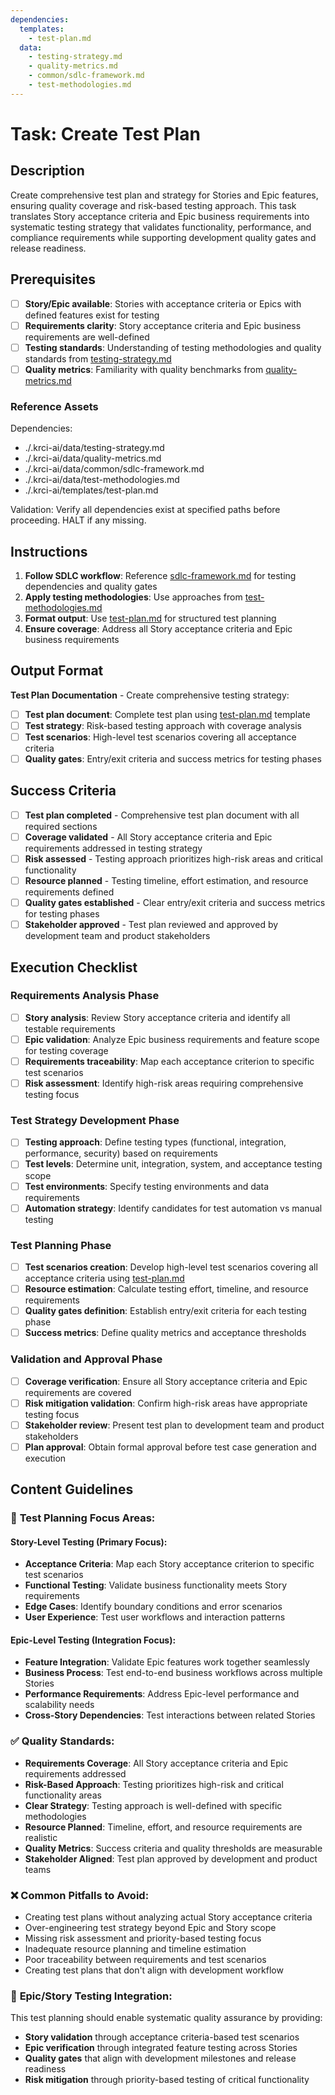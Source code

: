 ```yaml
---
dependencies:
  templates:
    - test-plan.md
  data:
    - testing-strategy.md
    - quality-metrics.md
    - common/sdlc-framework.md
    - test-methodologies.md
---
```

# Task: Create Test Plan

## Description

Create comprehensive test plan and strategy for Stories and Epic features, ensuring quality coverage and risk-based testing approach. This task translates Story acceptance criteria and Epic business requirements into systematic testing strategy that validates functionality, performance, and compliance requirements while supporting development quality gates and release readiness.

## Prerequisites

- [ ] **Story/Epic available**: Stories with acceptance criteria or Epics with defined features exist for testing
- [ ] **Requirements clarity**: Story acceptance criteria and Epic business requirements are well-defined
- [ ] **Testing standards**: Understanding of testing methodologies and quality standards from [testing-strategy.md](./.krci-ai/data/testing-strategy.md)
- [ ] **Quality metrics**: Familiarity with quality benchmarks from [quality-metrics.md](./.krci-ai/data/quality-metrics.md)

### Reference Assets

Dependencies:

- ./.krci-ai/data/testing-strategy.md
- ./.krci-ai/data/quality-metrics.md
- ./.krci-ai/data/common/sdlc-framework.md
- ./.krci-ai/data/test-methodologies.md
- ./.krci-ai/templates/test-plan.md

Validation: Verify all dependencies exist at specified paths before proceeding. HALT if any missing.

## Instructions

1. **Follow SDLC workflow**: Reference [sdlc-framework.md](./.krci-ai/data/common/sdlc-framework.md) for testing dependencies and quality gates
2. **Apply testing methodologies**: Use approaches from [test-methodologies.md](./.krci-ai/data/test-methodologies.md)
3. **Format output**: Use [test-plan.md](./.krci-ai/templates/test-plan.md) for structured test planning
4. **Ensure coverage**: Address all Story acceptance criteria and Epic business requirements

## Output Format

**Test Plan Documentation** - Create comprehensive testing strategy:

- [ ] **Test plan document**: Complete test plan using [test-plan.md](./.krci-ai/templates/test-plan.md) template
- [ ] **Test strategy**: Risk-based testing approach with coverage analysis
- [ ] **Test scenarios**: High-level test scenarios covering all acceptance criteria
- [ ] **Quality gates**: Entry/exit criteria and success metrics for testing phases

## Success Criteria

- [ ] **Test plan completed** - Comprehensive test plan document with all required sections
- [ ] **Coverage validated** - All Story acceptance criteria and Epic requirements addressed in testing strategy
- [ ] **Risk assessed** - Testing approach prioritizes high-risk areas and critical functionality
- [ ] **Resource planned** - Testing timeline, effort estimation, and resource requirements defined
- [ ] **Quality gates established** - Clear entry/exit criteria and success metrics for testing phases
- [ ] **Stakeholder approved** - Test plan reviewed and approved by development team and product stakeholders

## Execution Checklist

### Requirements Analysis Phase

- [ ] **Story analysis**: Review Story acceptance criteria and identify all testable requirements
- [ ] **Epic validation**: Analyze Epic business requirements and feature scope for testing coverage
- [ ] **Requirements traceability**: Map each acceptance criterion to specific test scenarios
- [ ] **Risk assessment**: Identify high-risk areas requiring comprehensive testing focus

### Test Strategy Development Phase

- [ ] **Testing approach**: Define testing types (functional, integration, performance, security) based on requirements
- [ ] **Test levels**: Determine unit, integration, system, and acceptance testing scope
- [ ] **Test environments**: Specify testing environments and data requirements
- [ ] **Automation strategy**: Identify candidates for test automation vs manual testing

### Test Planning Phase

- [ ] **Test scenarios creation**: Develop high-level test scenarios covering all acceptance criteria using [test-plan.md](./.krci-ai/templates/test-plan.md)
- [ ] **Resource estimation**: Calculate testing effort, timeline, and resource requirements
- [ ] **Quality gates definition**: Establish entry/exit criteria for each testing phase
- [ ] **Success metrics**: Define quality metrics and acceptance thresholds

### Validation and Approval Phase

- [ ] **Coverage verification**: Ensure all Story acceptance criteria and Epic requirements are covered
- [ ] **Risk mitigation validation**: Confirm high-risk areas have appropriate testing focus
- [ ] **Stakeholder review**: Present test plan to development team and product stakeholders
- [ ] **Plan approval**: Obtain formal approval before test case generation and execution

## Content Guidelines

### 🎯 **Test Planning Focus Areas:**

#### **Story-Level Testing (Primary Focus):**

- **Acceptance Criteria**: Map each Story acceptance criterion to specific test scenarios
- **Functional Testing**: Validate business functionality meets Story requirements
- **Edge Cases**: Identify boundary conditions and error scenarios
- **User Experience**: Test user workflows and interaction patterns

#### **Epic-Level Testing (Integration Focus):**

- **Feature Integration**: Validate Epic features work together seamlessly
- **Business Process**: Test end-to-end business workflows across multiple Stories
- **Performance Requirements**: Address Epic-level performance and scalability needs
- **Cross-Story Dependencies**: Test interactions between related Stories

### ✅ **Quality Standards:**

- **Requirements Coverage**: All Story acceptance criteria and Epic requirements addressed
- **Risk-Based Approach**: Testing prioritizes high-risk and critical functionality areas
- **Clear Strategy**: Testing approach is well-defined with specific methodologies
- **Resource Planned**: Timeline, effort, and resource requirements are realistic
- **Quality Metrics**: Success criteria and quality thresholds are measurable
- **Stakeholder Aligned**: Test plan approved by development and product teams

### ❌ **Common Pitfalls to Avoid:**

- Creating test plans without analyzing actual Story acceptance criteria
- Over-engineering test strategy beyond Epic and Story scope
- Missing risk assessment and priority-based testing focus
- Inadequate resource planning and timeline estimation
- Poor traceability between requirements and test scenarios
- Creating test plans that don't align with development workflow

### 🎯 **Epic/Story Testing Integration:**

This test planning should enable systematic quality assurance by providing:

- **Story validation** through acceptance criteria-based test scenarios
- **Epic verification** through integrated feature testing across Stories
- **Quality gates** that align with development milestones and release readiness
- **Risk mitigation** through priority-based testing of critical functionality
